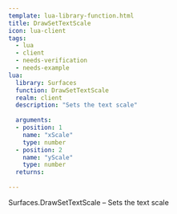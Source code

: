```yaml
---
template: lua-library-function.html
title: DrawSetTextScale
icon: lua-client
tags:
  - lua
  - client
  - needs-verification
  - needs-example
lua:
  library: Surfaces
  function: DrawSetTextScale
  realm: client
  description: "Sets the text scale"
  
  arguments:
  - position: 1
    name: "xScale"
    type: number
  - position: 2
    name: "yScale"
    type: number
  returns:
    
---
```


<div class="lua__search__keywords">
Surfaces.DrawSetTextScale &#x2013; Sets the text scale
</div>
